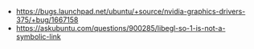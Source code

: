 - https://bugs.launchpad.net/ubuntu/+source/nvidia-graphics-drivers-375/+bug/1667158
- https://askubuntu.com/questions/900285/libegl-so-1-is-not-a-symbolic-link

